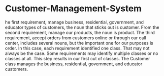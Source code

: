 # Customer-Management-System
he first requirement, manage business, residential, government, and educator types of customers, the noun that sticks out is customer. From the second requirement, manage our products, the noun is product. The third requirement, accept orders from customers online or through our call center, includes several nouns, but the important one for our purposes is order. In this case, each requirement identified one class. That may not always be the case. Some requirements may identify multiple classes or no classes at all. This step results in our first cut of classes. The Customer class manages the business, residential, government, and educator customers.
